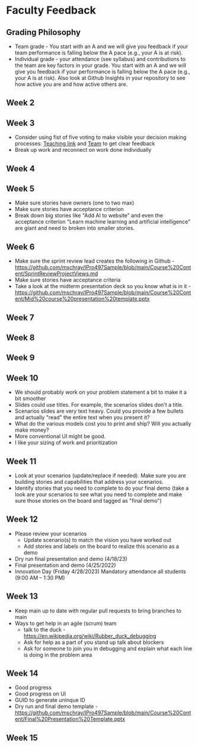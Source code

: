 # Faculty Feedback #

## Grading Philosophy ##
- Team grade - You start with an A and we will give you feedback if your team performance is falling below the A pace (e.g., your A is at risk).
- Individual grade - your attendance (see syllabus) and contributions to the team are key factors in your grade.  You start with an A and we will give you feedback if your performance is falling below the A pace (e.g., your A is at risk).  Also look at Github Insights in your repository to see how active you are and how active others are.

## Week 2 ##

## Week 3 ##
- Consider using fist of five voting to make visible your decision making processes: [Teaching link](https://github.com/mschray/IPro497Sample/blob/main/External%20Course%20Aids/Fist%20%20of%20Five%20teaching%20feedback.jpg) and [Team](https://github.com/mschray/IPro497Sample/blob/main/External%20Course%20Aids/Fist%20of%20five%20team%20feedback.jpg) to get clear feedback
- Break up work and reconnect on work done individually

## Week 4 ##

## Week 5 ##
- Make sure stories have owners (one to two max)
- Make sure stories have acceptance criterion
- Break down big stories like "Add AI to website"  and even the acceptance criterion "Learn machine learning and artificial intelligence" are giant and need to broken into smaller stories.

## Week 6 ##
- Make sure the sprint review lead creates the following in Github -https://github.com/mschray/IPro497Sample/blob/main/Course%20Content/SprintReviewProjectViews.md
- Make sure stories have acceptance criteria
- Take a look at the midterm presentation deck so you know what is in it -https://github.com/mschray/IPro497Sample/blob/main/Course%20Content/Mid%20course%20presentation%20template.pptx

## Week 7 ##

## Week 8 ##

## Week 9 ##

## Week 10 ##
- We should probably work on your problem statement a bit to make it a bit smoother
- Slides could use titles.  For example, the scenarios slides don't a title.
- Scenarios slides are very text heavy.  Could you provide a few bullets and actually "read" the entire text when you present it?
- What do the various models cost you to print and ship?  Will you actually make money?
- More conventional UI might be good.
- I like your sizing of work and prioritization 

## Week 11 ##
- Look at your scenarios (update/replace if needed).  Make sure you are building stories and capabilities that address your scenarios.
- Identify stories that you need to complete to do your final demo (take a look are your scenarios to see what you need to complete and make sure those stories on the board and tagged as "final demo")

## Week 12 ##
- Please review your scenarios  
	- Update scenario(s) to match the vision you have worked out
	- Add stories and labels on the board to realize this scenario as a demo
- Dry run final presentation and demo (4/18/23)
- Final presentation and demo (4/25/2022)
- Innovation Day (Friday 4/28/2023) Mandatory attendance all students (9:00 AM – 1:30 PM)

## Week 13 ##
- Keep main up to date with regular pull requests to bring branches to main
- Ways to get help in an agile (scrum) team
	- talk to the duck - https://en.wikipedia.org/wiki/Rubber_duck_debugging
	- Ask for help as a part of you stand up talk about blockers
	- Ask for someone to join you in debugging and explain what each line is doing in the problem area

## Week 14 ##
- Good progress
- Good progress on UI
- GUID to generate uninque ID
- Dry run and final demo template - https://github.com/mschray/IPro497Sample/blob/main/Course%20Content/Final%20Presentation%20Template.pptx

## Week 15 ##
